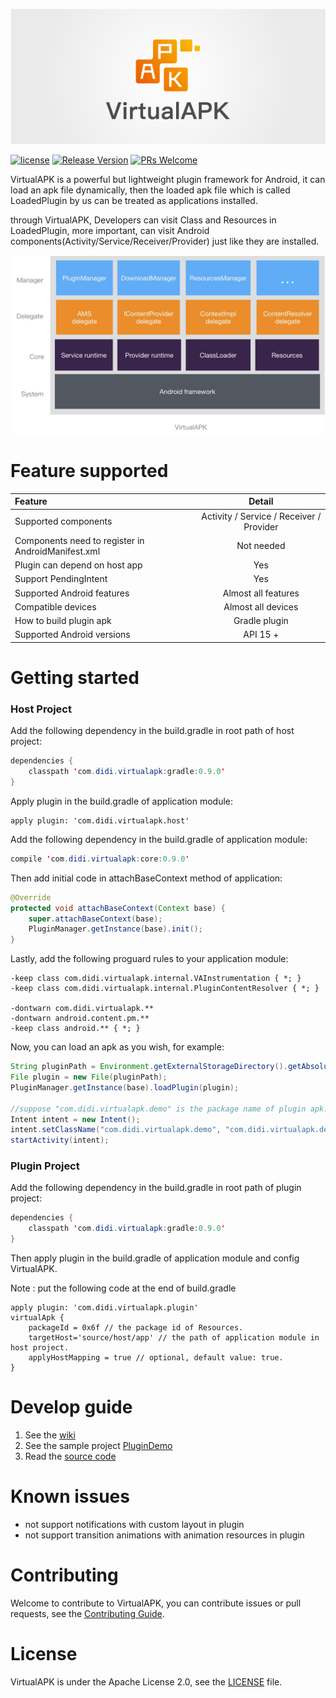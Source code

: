 ![VirtualAPK](imgs/va-logo.png)

[![license](http://img.shields.io/badge/license-Apache2.0-brightgreen.svg?style=flat)](https://github.com/didichuxing/VirtualAPK/blob/master/LICENSE)
[![Release Version](https://img.shields.io/badge/release-0.9.0-red.svg)](https://github.com/didichuxing/VirtualAPK/releases)
[![PRs Welcome](https://img.shields.io/badge/PRs-welcome-brightgreen.svg)](https://github.com/didichuxing/VirtualAPK/pulls)

VirtualAPK is a powerful but lightweight plugin framework for Android, it can load an apk file dynamically, then the loaded apk file which is called LoadedPlugin by us can be treated as applications installed.

through VirtualAPK, Developers can visit Class and Resources in LoadedPlugin, more important, can visit Android components(Activity/Service/Receiver/Provider) just like they are installed.

![VirtualAPK](imgs/va.png)
# Feature supported

|Feature|Detail
|:-------------|:-------------:|
| Supported components |Activity / Service / Receiver / Provider
| Components need to register in AndroidManifest.xml |Not needed
| Plugin can depend on host app| Yes
| Support PendingIntent| Yes
| Supported Android features| Almost all features
| Compatible devices| Almost all devices
| How to build plugin apk |Gradle plugin
| Supported Android versions |API 15 +
# Getting started
### Host Project
Add the following dependency in the build.gradle in root path of host project:
``` java
dependencies {
    classpath 'com.didi.virtualapk:gradle:0.9.0'
}
```

Apply plugin in the build.gradle of application module:
```
apply plugin: 'com.didi.virtualapk.host'
```

Add the following dependency in the build.gradle of application module:
``` java
compile 'com.didi.virtualapk:core:0.9.0'
```

Then add initial code in attachBaseContext method of application:
``` java
@Override
protected void attachBaseContext(Context base) {
    super.attachBaseContext(base);
    PluginManager.getInstance(base).init();
}
```

Lastly, add the following proguard rules to your application module:
```
-keep class com.didi.virtualapk.internal.VAInstrumentation { *; }
-keep class com.didi.virtualapk.internal.PluginContentResolver { *; }

-dontwarn com.didi.virtualapk.**
-dontwarn android.content.pm.**
-keep class android.** { *; }
```

Now, you can load an apk as you wish, for example:

``` java
String pluginPath = Environment.getExternalStorageDirectory().getAbsolutePath().concat("/Test.apk");
File plugin = new File(pluginPath);
PluginManager.getInstance(base).loadPlugin(plugin);

//suppose "com.didi.virtualapk.demo" is the package name of plugin apk.
Intent intent = new Intent();
intent.setClassName("com.didi.virtualapk.demo", "com.didi.virtualapk.demo.MainActivity");
startActivity(intent);
```
### Plugin Project
Add the following dependency in the build.gradle in root path of plugin project:
``` java
dependencies {
    classpath 'com.didi.virtualapk:gradle:0.9.0'
}
```

Then apply plugin in the build.gradle of application module and config VirtualAPK.

Note : put the following code at the end of build.gradle
```
apply plugin: 'com.didi.virtualapk.plugin'
virtualApk {
    packageId = 0x6f // the package id of Resources.
    targetHost='source/host/app' // the path of application module in host project.
    applyHostMapping = true // optional, default value: true. 
}
```
# Develop guide

1. See the [wiki](https://github.com/didichuxing/VirtualAPK/wiki)
2. See the sample project [PluginDemo](https://github.com/didichuxing/VirtualAPK/tree/master/PluginDemo)
3. Read the [source code](https://github.com/didichuxing/VirtualAPK/tree/master/CoreLibrary)

# Known issues
- not support notifications with custom layout in plugin
- not support transition animations with animation resources in plugin

# Contributing
Welcome to contribute to VirtualAPK, you can contribute issues or pull requests, see the [Contributing Guide](CONTRIBUTING.md).

# License
VirtualAPK is under the Apache License 2.0, see the [LICENSE](LICENSE) file.
